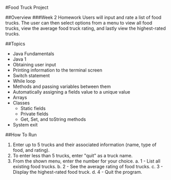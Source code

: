 #Food Truck Project

##Overview
###Week 2 Homework
Users will input and rate a list of food trucks. The user can then select options from a menu to view all food trucks, view the average food truck rating, and lastly view the highest-rated trucks.

##Topics
* Java Fundamentals
* Java 1
* Obtaining user input
* Printing information to the terminal screen
* Switch statement
* While loop
* Methods and passing variables between them
* Automatically assigning a fields value to a unique value
* Arrays
* Classes
  - Static fields
  - Private fields
  - Get, Set, and toString methods
* System exit

##How To Run
1. Enter up to 5 trucks and their associated information (name, type of food, and rating).
2. To enter less than 5 trucks, enter "quit" as a truck name.
3. From the shown menu, enter the number for your choice.
  a. 1 - List all existing food trucks.
  b. 2 - See the average rating of food trucks.
  c. 3 - Display the highest-rated food truck.
  d. 4 - Quit the program.

